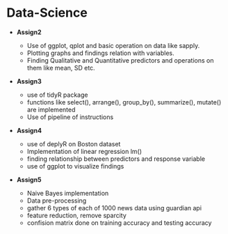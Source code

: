 # Data-Science

* __Assign2__ 
  * Use of ggplot, qplot and basic operation on data like sapply.
  * Plotting graphs and findings relation with variables.
  * Finding Qualitative and Quantitative predictors and operations on them like mean, SD etc.

* __Assign3__
  * use of tidyR package 
  * functions like select(), arrange(), group_by(), summarize(), mutate() are implemented
  * Use of pipeline of instructions

* __Assign4__
  * use of deplyR on Boston dataset
  * Implementation of linear regression lm()
  * finding relationship between predictors and response variable
  * use of ggplot to visualize findings 

* __Assign5__
  * Naive Bayes implementation
  * Data pre-processing
  * gather 6 types of each of 1000 news data using guardian api
  * feature reduction, remove sparcity
  * confision matrix done on training accuracy and testing accuracy
